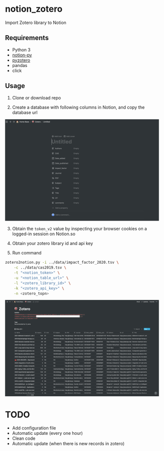 # notion_zotero

Import Zotero library to Notion 

## Requirements

- Python 3
- [notion-py](https://github.com/jamalex/notion-py)
- [pyzotero](https://github.com/urschrei/pyzotero)
- pandas
- click


## Usage

1. Clone or download repo 

2. Create a database with following columns in Notion, and copy the database url

![zotero_db_in_notion](./imgs/zotero_db.png)

3. Obtain the `token_v2` value by inspecting your browser cookies on a logged-in session on Notion.so

4. Obtain your zotero library id and api key

5. Run command

```sh
zotero2notion.py -i ../data/impact_factor_2020.tsv \
    -c ../data/cas2019.tsv \
    -t "<notion_token>" \
    -u "<notion_table_url>" \
    -l "<zotero_library_id>" \
    -k "<zotero_api_key>" \
    -n <zotero_topn>
```

![zotero](./imgs/zotero.png)

# TODO

- Add configuration file
- Automatic update (every one hour)
- Clean code
- Automatic update (when there is new records in zotero)
